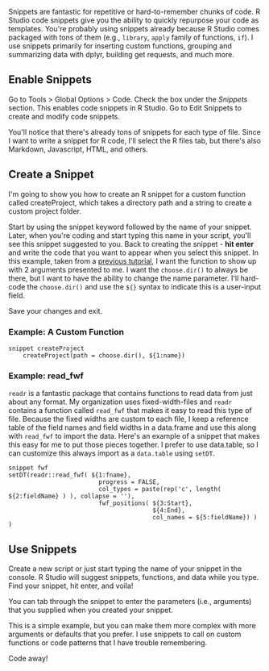 Snippets are fantastic for repetitive or hard-to-remember chunks of code.  R Studio code snippets give you the ability to quickly repurpose your code as templates.  You're probably using snippets already because R Studio comes packaged with tons of them (e.g., `library`, `apply` family of functions, `if`).
I use snippets primarily for inserting custom functions, grouping and summarizing data with dplyr, building get requests, and much more.

## Enable Snippets
Go to Tools > Global Options > Code.
Check the box under the *Snippets* section.  This enables code snippets in R Studio.
Go to Edit Snippets to create and modify code snippets.

You'll notice that there's already tons of snippets for each type of file.  Since I want to write a snippet for R code, I'll select the R files tab, but there's also Markdown, Javascript, HTML, and others. 

## Create a Snippet
I'm going to show you how to create an R snippet for a custom function called createProject, which takes a directory path and a string to create a custom project folder.

Start by using the snippet keyword followed by the name of your snippet. Later, when you're coding and start typing this name in your script, you'll see this snippet suggested to you. 
Back to creating the snippet - **hit enter** and write the code that you want to appear when you select this snippet.  In this example, taken from a [previous tutorial](https://github.com/georgemirandajr/georgemirandajr/blob/main/Tutorials/Create%20a%20Custom%20Project%20Template.md), I want the function to show up with 2 arguments presented to me.  I want the `choose.dir()` to always be there, but I want to have the ability to change the name parameter.  I'll hard-code the `choose.dir()` and use the `${}` syntax to indicate this is a user-input field.  
  
Save your changes and exit.  
  
### Example: A Custom Function
```
snippet createProject
	createProject(path = choose.dir(), ${1:name})
```  

### Example: read_fwf
`readr` is a fantastic package that contains functions to read data from just about any format.  My organization uses fixed-width-files and `readr` contains a function called `read_fwf` that makes it easy to read this type of file.  Because the fixed widths are custom to each file, I keep a reference table of the field names and field widths in a data.frame and use this along with `read_fwf` to import the data.  Here's an example of a snippet that makes this easy for me to put those pieces together.  I prefer to use data.table, so I can customize this always import as a `data.table` using `setDT`.

```
snippet fwf
setDT(readr::read_fwf( ${1:fname},
                         progress = FALSE,
                         col_types = paste(rep('c', length( ${2:fieldName} ) ), collapse = ''),
                         fwf_positions( ${3:Start},
                                        ${4:End},
                                        col_names = ${5:fieldName}) ) )
```

## Use Snippets

Create a new script or just start typing the name of your snippet in the console.  R Studio will suggest snippets, functions, and data while you type.  Find your snippet, hit enter, and voila!

You can tab through the snippet to enter the parameters (i.e., arguments) that you supplied when you created your snippet.  

This is a simple example, but you can make them more complex with more arguments or defaults that you prefer.  I use snippets to call on custom functions or code patterns that I have trouble remembering.

Code away!  
